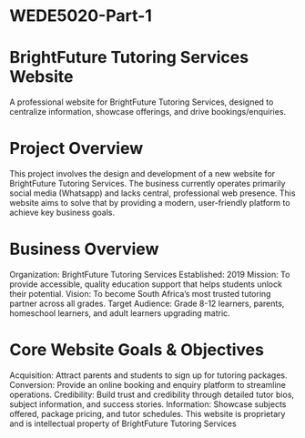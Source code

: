 # WEDE5020-Part-1
# BrightFuture Tutoring Services Website
A professional website for BrightFuture Tutoring Services, designed to centralize information, showcase offerings, and drive bookings/enquiries.
# Project Overview
This project involves the design and development of a new website for BrightFuture Tutoring Services. The business currently operates primarily social media (Whatsapp) and lacks central, professional web presence. This website aims to solve that by providing a modern, user-friendly platform to achieve key business goals.
# Business Overview
   Organization: BrightFuture Tutoring Services
   Established: 2019
   Mission: To provide accessible, quality education support that helps students unlock their potential.
   Vision: To become South Africa’s most trusted tutoring partner across all grades.
   Target Audience: Grade 8-12 learners, parents, homeschool learners, and adult learners upgrading matric.
# Core Website Goals & Objectives  
  Acquisition: Attract parents and students to sign up for tutoring packages.
  Conversion: Provide an online booking and enquiry platform to streamline operations.
  Credibility: Build trust and credibility through detailed tutor bios, subject information, and success stories.
  Information: Showcase subjects offered, package pricing, and tutor schedules.
This website is proprietary and is intellectual property of BrightFuture Tutoring Services
